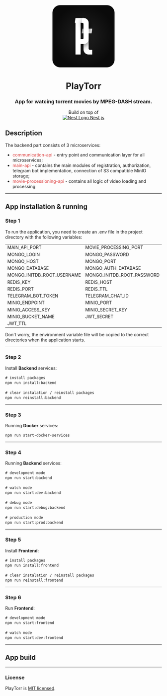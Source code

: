 <p align="center">
  <img src="./pt.svg" width="200" alt="PlayTorr Logo" />
</p>

[circleci-image]: ./pt.svg

<h1 align="center">PlayTorr</h1>
<h3 align="center">App for watcing torrent movies by MPEG-DASH stream.</h3>
<p align="center">Build on top of <br /><a href="http://nestjs.com/" target="blank"><img src="https://nestjs.com/img/logo-small.svg" width="16" alt="Nest Logo" /> Nest.js</a></p>

## Description
The backend part consists of 3 microservices:
* <span style="color: #de3f3f">communication-api</span> - entry point and communication layer for all microservices;
* <span style="color: #de3f3f">main-api</span> - contains the main modules of registration, authorization, telegram bot implementation, connection of S3 compatible MinIO storage;
* <span style="color: #de3f3f">movie-processioning-api</span> - contains all logic of video loading and processing
<hr />

## App installation & running
### Step 1
To run the application, you need to create an .env file in the project directory with the following variables:
<table>
    <tr>
        <td>MAIN_API_PORT</td>
        <td>MOVIE_PROCESSING_PORT</td>
    </tr>
    <tr>
        <td>MONGO_LOGIN</td>
        <td>MONGO_PASSWORD</td>
    </tr>
    <tr>
        <td>MONGO_HOST</td>
        <td>MONGO_PORT</td>
    </tr>
    <tr>        
        <td>MONGO_DATABASE</td>
        <td>MONGO_AUTH_DATABASE</td>
    </tr>
    <tr>
        <td>MONGO_INITDB_ROOT_USERNAME</td>
        <td>MONGO_INITDB_ROOT_PASSWORD</td>
    </tr>
    <tr>
        <td>REDIS_KEY</td>
        <td>REDIS_HOST</td>
    </tr>
    <tr>
        <td>REDIS_PORT</td>
        <td>REDIS_TTL</td>
    </tr>
    <tr>
        <td>TELEGRAM_BOT_TOKEN</td>
        <td>TELEGRAM_CHAT_ID</td>
    </tr>
    <tr>
        <td>MINIO_ENDPOINT</td>
        <td>MINIO_PORT</td>
    </tr>
    <tr>
        <td>MINIO_ACCESS_KEY</td>
        <td>MINIO_SECRET_KEY</td>
    </tr>
    <tr>
        <td>MINIO_BUCKET_NAME</td>
        <td>JWT_SECRET</td>
    </tr>
    <tr>
        <td>JWT_TTL</td>
    </tr>
</table>

Don't worry, the environment variable file will be copied to the correct directories when the application starts.
<hr />

### Step 2
Install <b>Backend</b> services:

```
# install packages
npm run install:backend

# clear instalation / reinstall packages
npm run reinstall:backend
```

<hr />

### Step 3
Running <b>Docker</b> services:

```
npm run start-docker-services
```

<hr />

### Step 4
Running <b>Backend</b> services:

```
# development mode
npm run start:backend

# watch mode
npm run start:dev:backend

# debug mode
npm run start:debug:backend

# production mode
npm run start:prod:backend
```

<hr />

### Step 5
Install <b>Frontend</b>:

```
# install packages
npm run install:frontend

# clear instalation / reinstall packages
npm run reinstall:frontend
```

<hr />

### Step 6
Run <b>Frontend</b>:
```
# development mode
npm run start:frontend

# watch mode
npm run start:dev:frontend
```

<hr />

## App build

<hr />

### License

PlayTorr is [MIT licensed](LICENSE).
